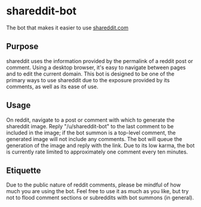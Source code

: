 # shareddit-bot
The bot that makes it easier to use [shareddit.com](https://shareddit.com)

## Purpose
shareddit uses the information provided by the permalink of a reddit post or comment. Using a desktop browser, it's easy to navigate between pages and to edit the current domain. This bot is designed to be one of the primary ways to use shareddit due to the exposure provided by its comments, as well as its ease of use.

## Usage
On reddit, navigate to a post or comment with which to generate the shareddit image. Reply "/u/shareddit-bot" to the last comment to be included in the image; if the bot summon is a top-level comment, the generated image will not include any comments. The bot will queue the generation of the image and reply with the link. Due to its low karma, the bot is currently rate limited to approximately one comment every ten minutes.

## Etiquette
Due to the public nature of reddit comments, please be mindful of how much you are using the bot. Feel free to use it as much as you like, but try not to flood comment sections or subreddits with bot summons (in general).

